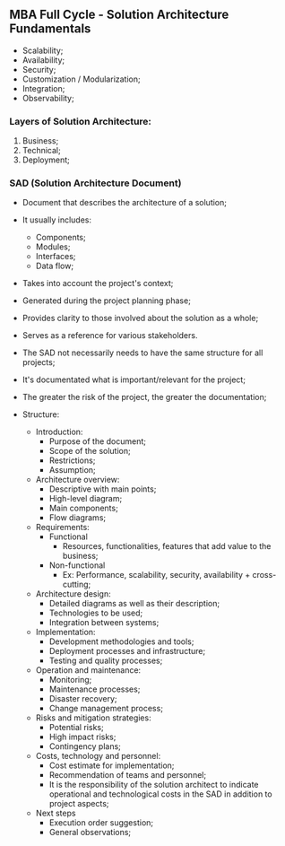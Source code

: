 ## MBA Full Cycle - Solution Architecture Fundamentals

- Scalability;
- Availability;
- Security;
- Customization / Modularization;
- Integration;
- Observability;

### Layers of Solution Architecture:

1. Business;
2. Technical;
3. Deployment;

### SAD (Solution Architecture Document)

- Document that describes the architecture of a solution;
- It usually includes:
    - Components;
    - Modules;
    - Interfaces;
    - Data flow;
- Takes into account the project's context;
- Generated during the project planning phase;
- Provides clarity to those involved about the solution as a whole;
- Serves as a reference for various stakeholders.
- The SAD not necessarily needs to have the same structure for all projects;
- It's documentated what is important/relevant for the project;
- The greater the risk of the project, the greater the documentation;

- Structure:
    - Introduction:
        - Purpose of the document;
        - Scope of the solution;
        - Restrictions;
        - Assumption;
    - Architecture overview:
        - Descriptive with main points;
        - High-level diagram;
        - Main components;
        - Flow diagrams;
    - Requirements:
        - Functional
            - Resources, functionalities, features that add value to the business;
        - Non-functional
            - Ex: Performance, scalability, security, availability + cross-cutting;
    - Architecture design:
        - Detailed diagrams as well as their description;
        - Technologies to be used;
        - Integration between systems;
    - Implementation:
        - Development methodologies and tools;
        - Deployment processes and infrastructure;
        - Testing and quality processes;
    - Operation and maintenance:
        - Monitoring;
        - Maintenance processes;
        - Disaster recovery;
        - Change management process;
    - Risks and mitigation strategies:
        - Potential risks;
        - High impact risks;
        - Contingency plans;
    - Costs, technology and personnel:
        - Cost estimate for implementation;
        - Recommendation of teams and personnel;
        - It is the responsibility of the solution architect to indicate operational and technological costs in the SAD in addition to project aspects;
    - Next steps
        - Execution order suggestion;
        - General observations;

